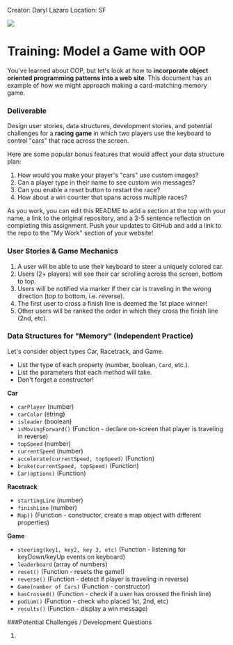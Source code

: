 Creator: Daryl Lazaro
Location: SF

![](https://ga-dash.s3.amazonaws.com/production/assets/logo-9f88ae6c9c3871690e33280fcf557f33.png)

# Training: Model a Game with OOP

You've learned about OOP, but let's look at how to **incorporate object oriented programming patterns into a web site**.  This document has an example of how we might approach making a card-matching memory game.

### Deliverable

Design user stories, data structures, development stories, and potential challenges for a **racing game** in which two players use the keyboard to control "cars" that race across the screen.

Here are some popular bonus features that would affect your data structure plan:

1. How would you make your player's "cars" use custom images?
2. Can a player type in their name to see custom win messages?
3. Can you enable a reset button to restart the race?
4. How about a win counter that spans across multiple races?

As you work, you can edit this README to add a section at the top with your name, a link to the original repository, and a 3-5 sentence reflection on completing this assignment. Push your updates to GitHub and add a link to the repo to the "My Work" section of your website!

### User Stories & Game Mechanics
1. A user will be able to use their keyboard to steer a uniquely colored car.
2. Users (2+ players) will see their car scrolling across the screen, bottom to top.
3. Users will be notified via marker if their car is traveling in the wrong direction (top to bottom, i.e. reverse).
4. The first user to cross a finish line is deemed the 1st place winner!
5. Other users will be ranked the order in which they cross the finish line (2nd, etc).

### Data Structures for "Memory" (Independent Practice)
Let's consider object types Car, Racetrack, and Game.

* List the type of each property (number, boolean, `Card`, etc.).
* List the parameters that each method will take.
* Don't forget a constructor!

**Car**
  - `carPlayer` (number)
  - `carColor` (string)
  - `isleader` (boolean)
  - `isMovingForward()` (Function - declare on-screen that player is traveling in reverse)
  - `topSpeed` (number)
  - `currentSpeed` (number)
  - `accelerate(currentSpeed, topSpeed)` (Function)
  - `brake(currentSpeed, topSpeed)` (Function)
  - `Car(options)` (Function)

**Racetrack**
  - `startingLine` (number)
  - `finishLine` (number)
  - `Map()` (Function - constructor, create a map object with different properties)

**Game**
  - `steering(key1, key2, key 3, etc)` (Function - listening for keyDown/keyUp events on keyboard)
  - `leaderboard` (array of numbers)
  - `reset()` (Function - resets the game!)
  - `reverse()` (Function - detect if player is traveling in reverse)
  - `Game(number of Cars)` (Function - constructor)
  - `hasCrossed()` (Function - check if a user has crossed the finish line)
  - `podium()` (Function - check who placed 1st, 2nd, etc)
  - `results()` (Function - display a win message)

###Potential Challenges / Development Questions

1.


